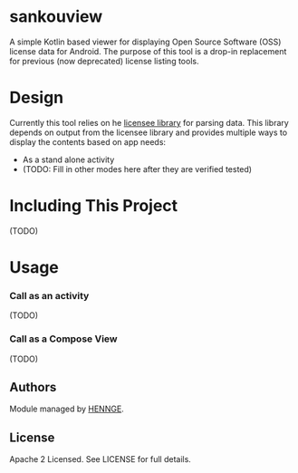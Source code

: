 # sankouview
A simple Kotlin based viewer for displaying Open Source Software (OSS) license data for Android. The purpose of this tool is a drop-in replacement for previous (now deprecated) license listing tools.

# Design
Currently this tool relies on he [licensee library](https://github.com/cashapp/licensee) for parsing data. 
This library depends on output from the licensee library and provides multiple ways to display the contents based on app needs:
- As a stand alone activity
- (TODO: Fill in other modes here after they are verified tested)

# Including This Project
(TODO)

# Usage
### Call as an activity
(TODO)

### Call as a Compose View
(TODO)

## Authors

Module managed by [HENNGE](https://github.com/HENNGE).

## License

Apache 2 Licensed. See LICENSE for full details.